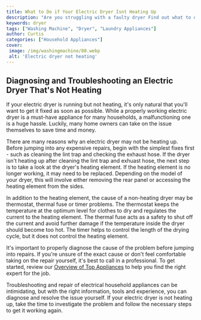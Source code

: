 ```yaml
---
title: What to Do if Your Electric Dryer Isnt Heating Up
description: "Are you struggling with a faulty dryer Find out what to do if your electric dryer isnt heating up Learn how to diagnose and repair the issue with this comprehensive blog post"
keywords: dryer
tags: ["Washing Machine", "Dryer", "Laundry Appliances"]
author: Curtis
categories: ["Household Appliances"]
cover: 
 image: /img/washingmachine/80.webp
 alt: 'Electric dryer not heating'
---
```

## Diagnosing and Troubleshooting an Electric Dryer That's Not Heating

If your electric dryer is running but not heating, it's only natural that you'll want to get it fixed as soon as possible. While a properly working electric dryer is a must-have appliance for many households, a malfunctioning one is a huge hassle. Luckily, many home owners can take on the issue themselves to save time and money.

There are many reasons why an electric dryer may not be heating up. Before jumping into any expensive repairs, begin with the simplest fixes first - such as cleaning the lint trap and checking the exhaust hose. If the dryer isn't heating up after cleaning the lint trap and exhuast hose, the next step is to take a look at the dryer's heating element. If the heating element is no longer working, it may need to be replaced. Depending on the model of your dryer, this will involve either removing the rear panel or accessing the heating element from the sides.

In addition to the heating element, the cause of a non-heating dryer may be thermostat, thermal fuse or timer problems. The thermostat keeps the temperature at the optimum level for clothes to dry and regulates the current to the heating element. The thermal fuse acts as a safety to shut off the current and avoid further damage if the temperature inside the dryer should become too hot. The timer helps to control the length of the drying cycle, but it does not control the heating element.

It's important to properly diagnose the cause of the problem before jumping into repairs. If you're unsure of the exact cause or don't feel comfortable taking on the repair yourself, it's best to call in a professional. To get started, review our [Overview of Top Appliances](./pages/appliance-overview) to help you find the right expert for the job. 

Troubleshooting and repair of electrical household appliances can be intimidating, but with the right information, tools and experience, you can diagnose and resolve the issue yourself. If your electric dryer is not heating up, take the time to investigate the problem and follow the necessary steps to get it working again.
